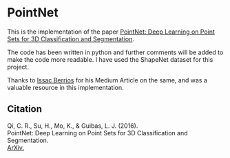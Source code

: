 # PointNet
This is the implementation of the paper [PointNet: Deep Learning on Point Sets for 3D Classification and Segmentation](https://arxiv.org/abs/1612.00593).  

The code has been written in python and further comments will be added to make the code more readable. I have used the ShapeNet dataset for this project.  

Thanks to [Issac Berrios](https://medium.com/@itberrios6) for his Medium Article on the same, and was a valuable resource in this implementation.

## Citation
Qi, C. R., Su, H., Mo, K., & Guibas, L. J. (2016).   
PointNet: Deep Learning on Point Sets for 3D Classification and Segmentation.  
[ArXiv.](https://arxiv.org/abs/1612.00593) 
